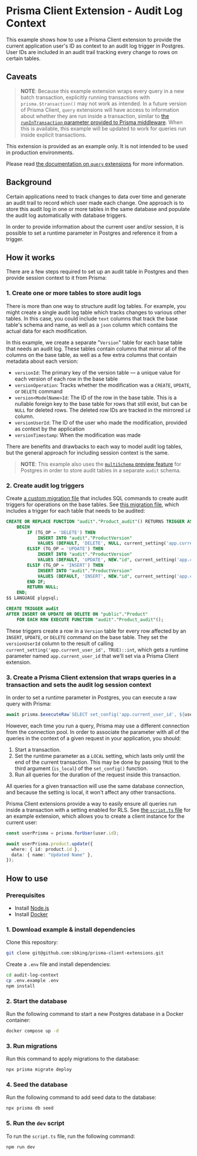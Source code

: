 # Prisma Client Extension - Audit Log Context

This example shows how to use a Prisma Client extension to provide the current application user's ID as context to an audit log trigger in Postgres. User IDs are included in an audit trail tracking every change to rows on certain tables.

## Caveats

> **NOTE**: Because this example extension wraps every query in a new batch transaction, explicitly running transactions with `prisma.$transaction()` may not work as intended. In a future version of Prisma Client, `query` extensions will have access to information about whether they are run inside a transaction, similar to [the `runInTransaction` parameter provided to Prisma middleware](https://www.prisma.io/docs/reference/api-reference/prisma-client-reference#params). When this is available, this example will be updated to work for queries run inside explicit transactions.

This extension is provided as an example only. It is not intended to be used in production environments.

Please read [the documentation on `query` extensions](https://www.prisma.io/docs/concepts/components/prisma-client/client-extensions/query) for more information.

## Background

Certain applications need to track changes to data over time and generate an audit trail to record which user made each change. One approach is to store this audit log in one or more tables in the same database and populate the audit log automatically with database triggers.

In order to provide information about the current user and/or session, it is possible to set a runtime parameter in Postgres and reference it from a trigger.

## How it works

There are a few steps required to set up an audit table in Postgres and then provide session context to it from Prisma:

### 1. Create one or more tables to store audit logs

There is more than one way to structure audit log tables. For example, you might create a single audit log table which tracks changes to various other tables. In this case, you could include `text` columns that track the base table's schema and name, as well as a `json` column which contains the actual data for each modification.

In this example, we create a separate "`Version`" table for each base table that needs an audit log. These tables contain columns that mirror all of the columns on the base table, as well as a few extra columns that contain metadata about each version:

- `versionId`: The primary key of the version table — a unique value for each version of each row in the base table
- `versionOperation`: Tracks whether the modification was a `CREATE`, `UPDATE`, or `DELETE` command
- `version<ModelName>Id`: The ID of the row in the base table. This is a nullable foreign key to the base table for rows that still exist, but can be `NULL` for deleted rows. The deleted row IDs are tracked in the mirrored `id` column.
- `versionUserId`: The ID of the user who made the modification, provided as context by the application
- `versionTimestamp`: When the modification was made

There are benefits and drawbacks to each way to model audit log tables, but the general approach for including session context is the same.

> **NOTE**: This example also uses the [`multiSchema` preview feature](https://www.prisma.io/docs/guides/database/multi-schema) for Postgres in order to store audit tables in a separate `audit` schema.

### 2. Create audit log triggers

Create [a custom migration file](https://www.prisma.io/docs/guides/database/developing-with-prisma-migrate/customizing-migrations) that includes SQL commands to create audit triggers for operations on the base tables. See [this migration file](prisma/migrations/20221208205006_audit_triggers/migration.sql), which includes a trigger for each table that needs to be audited:

```sql
CREATE OR REPLACE FUNCTION "audit"."Product_audit"() RETURNS TRIGGER AS $$
    BEGIN
        IF (TG_OP = 'DELETE') THEN
            INSERT INTO "audit"."ProductVersion"
            VALUES (DEFAULT, 'DELETE', NULL, current_setting('app.current_user_id', TRUE)::int, now(), OLD.*);
        ELSIF (TG_OP = 'UPDATE') THEN
            INSERT INTO "audit"."ProductVersion"
            VALUES (DEFAULT, 'UPDATE', NEW."id", current_setting('app.current_user_id', TRUE)::int, now(), NEW.*);
        ELSIF (TG_OP = 'INSERT') THEN
            INSERT INTO "audit"."ProductVersion"
            VALUES (DEFAULT, 'INSERT', NEW."id", current_setting('app.current_user_id', TRUE)::int, now(), NEW.*);
        END IF;
        RETURN NULL;
    END;
$$ LANGUAGE plpgsql;

CREATE TRIGGER audit
AFTER INSERT OR UPDATE OR DELETE ON "public"."Product"
    FOR EACH ROW EXECUTE FUNCTION "audit"."Product_audit"();
```

These triggers create a row in a `Version` table for every row affected by an `INSERT`, `UPDATE`, or `DELETE` command on the base table. They set the `versionUserId` column to the result of calling `current_setting('app.current_user_id', TRUE)::int`, which gets a runtime parameter named `app.current_user_id` that we'll set via a Prisma Client extension.

### 3. Create a Prisma Client extension that wraps queries in a transaction and sets the audit log session context

In order to set a runtime parameter in Postgres, you can execute a raw query with Prisma:

```typescript
await prisma.$executeRaw`SELECT set_config('app.current_user_id', ${user}, TRUE)`;
```

However, each time you run a query, Prisma may use a different connection from the connection pool. In order to associate the parameter with all of the queries in the context of a given request in your application, you should:

1. Start a transaction.
2. Set the runtime parameter as a `LOCAL` setting, which lasts only until the end of the current transaction. This may be done by passing `TRUE` to the third argument (`is_local`) of the `set_config()` function.
3. Run all queries for the duration of the request inside this transaction.

All queries for a given transaction will use the same database connection, and because the setting is local, it won't affect any other transactions.

Prisma Client extensions provide a way to easily ensure all queries run inside a transaction with a setting enabled for RLS. See [the `script.ts` file](script.ts) for an example extension, which allows you to create a client instance for the current user:

```typescript
const userPrisma = prisma.forUser(user.id);

await userPrisma.product.update({
  where: { id: product.id },
  data: { name: "Updated Name" },
});
```

## How to use

### Prerequisites

- Install [Node.js](https://nodejs.org/en/download/)
- Install [Docker](https://docs.docker.com/get-docker/)

### 1. Download example & install dependencies

Clone this repository:

```sh
git clone git@github.com:sbking/prisma-client-extensions.git
```

Create a `.env` file and install dependencies:

```sh
cd audit-log-context
cp .env.example .env
npm install
```

### 2. Start the database

Run the following command to start a new Postgres database in a Docker container:

```sh
docker compose up -d
```

### 3. Run migrations

Run this command to apply migrations to the database:

```sh
npx prisma migrate deploy
```

### 4. Seed the database

Run the following command to add seed data to the database:

```sh
npx prisma db seed
```

### 5. Run the `dev` script

To run the `script.ts` file, run the following command:

```sh
npm run dev
```
